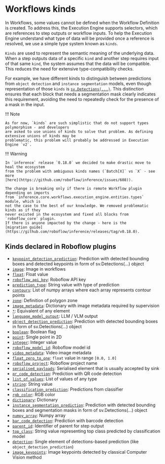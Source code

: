 # Workflows kinds

In Workflows, some values cannot be defined when the Workflow Definition is created. To address this, the Execution 
Engine supports selectors, which are references to step outputs or workflow inputs. To help the Execution Engine 
understand what type of data will be provided once a reference is resolved, we use a simple type system known as 
`kinds`.

`Kinds` are used to represent the semantic meaning of the underlying data. When a step outputs data of a specific 
`kind` and another step requires input of that same `kind`, the system assumes that the data will be compatible. 
This reduces the need for extensive type-compatibility checks.

For example, we have different kinds to distinguish between predictions from `object detection` and 
`instance segmentation` models, even though representation of those `kinds` is
[`sv.Detections(...)`](https://supervision.roboflow.com/latest/detection/core/). This distinction ensures that each 
block that needs a segmentation mask clearly indicates this requirement, avoiding the need to repeatedly check 
for the presence of a mask in the input.

!!! Note

    As for now, `kinds` are such simplistic that do not support types polymorphism - and developers
    are asked to use unions of kinds to solve that problem. As defining extensive unions of kinds may be 
    problematic, this problem will probably be addressed in Execution Engine `v2`.

!!! Warning

    In `inference` release `0.18.0` we decided to make drastic move to heal the ecosystem 
    from the problem with ambiguous kinds names (`Batch[X]` vs `X` - see more 
    [here](https://github.com/roboflow/inference/issues/608)). 

    The change is breaking only if there is remote Workflow plugin depending on imports
    from `inference.core.workflows.execution_engine.entities.types` module, which is
    not the case to the best of our knowledge. We removed problematic kinds as if they
    never existed in the ecosystem and fixed all blocks from `roboflow_core` plugin.
    If there is anyone impacted by the change - here is the 
    [migration guide](https://github.com/roboflow/inference/releases/tag/v0.18.0).
 

## Kinds declared in Roboflow plugins
<!--- AUTOGENERATED_KINDS_LIST -->
* [`keypoint_detection_prediction`](/workflows/kinds/keypoint_detection_prediction): Prediction with detected bounding boxes and detected keypoints in form of sv.Detections(...) object
* [`image`](/workflows/kinds/image): Image in workflows
* [`float`](/workflows/kinds/float): Float value
* [`roboflow_api_key`](/workflows/kinds/roboflow_api_key): Roboflow API key
* [`prediction_type`](/workflows/kinds/prediction_type): String value with type of prediction
* [`contours`](/workflows/kinds/contours): List of numpy arrays where each array represents contour points
* [`zone`](/workflows/kinds/zone): Definition of polygon zone
* [`image_metadata`](/workflows/kinds/image_metadata): Dictionary with image metadata required by supervision
* [`*`](/workflows/kinds/*): Equivalent of any element
* [`language_model_output`](/workflows/kinds/language_model_output): LLM / VLM output
* [`object_detection_prediction`](/workflows/kinds/object_detection_prediction): Prediction with detected bounding boxes in form of sv.Detections(...) object
* [`boolean`](/workflows/kinds/boolean): Boolean flag
* [`point`](/workflows/kinds/point): Single point in 2D
* [`integer`](/workflows/kinds/integer): Integer value
* [`roboflow_model_id`](/workflows/kinds/roboflow_model_id): Roboflow model id
* [`video_metadata`](/workflows/kinds/video_metadata): Video image metadata
* [`float_zero_to_one`](/workflows/kinds/float_zero_to_one): `float` value in range `[0.0, 1.0]`
* [`roboflow_project`](/workflows/kinds/roboflow_project): Roboflow project name
* [`serialised_payloads`](/workflows/kinds/serialised_payloads): Serialised element that is usually accepted by sink
* [`qr_code_detection`](/workflows/kinds/qr_code_detection): Prediction with QR code detection
* [`list_of_values`](/workflows/kinds/list_of_values): List of values of any type
* [`string`](/workflows/kinds/string): String value
* [`classification_prediction`](/workflows/kinds/classification_prediction): Predictions from classifier
* [`rgb_color`](/workflows/kinds/rgb_color): RGB color
* [`dictionary`](/workflows/kinds/dictionary): Dictionary
* [`instance_segmentation_prediction`](/workflows/kinds/instance_segmentation_prediction): Prediction with detected bounding boxes and segmentation masks in form of sv.Detections(...) object
* [`numpy_array`](/workflows/kinds/numpy_array): Numpy array
* [`bar_code_detection`](/workflows/kinds/bar_code_detection): Prediction with barcode detection
* [`parent_id`](/workflows/kinds/parent_id): Identifier of parent for step output
* [`top_class`](/workflows/kinds/top_class): String value representing top class predicted by classification model
* [`detection`](/workflows/kinds/detection): Single element of detections-based prediction (like `object_detection_prediction`)
* [`image_keypoints`](/workflows/kinds/image_keypoints): Image keypoints detected by classical Computer Vision method
<!--- AUTOGENERATED_KINDS_LIST -->
